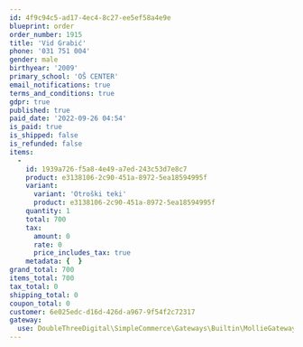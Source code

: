 ```yaml
---
id: 4f9c94c5-ad17-4ec4-8c27-ee5ef58a4e9e
blueprint: order
order_number: 1915
title: 'Vid Grabić'
phone: '031 751 004'
gender: male
birthyear: '2009'
primary_school: 'OŠ CENTER'
email_notifications: true
terms_and_conditions: true
gdpr: true
published: true
paid_date: '2022-09-26 04:54'
is_paid: true
is_shipped: false
is_refunded: false
items:
  -
    id: 1939a726-f5a8-4e49-a7ed-243c53d7e8c7
    product: e3138106-2c90-451a-8972-5ea18594995f
    variant:
      variant: 'Otroški teki'
      product: e3138106-2c90-451a-8972-5ea18594995f
    quantity: 1
    total: 700
    tax:
      amount: 0
      rate: 0
      price_includes_tax: true
    metadata: {  }
grand_total: 700
items_total: 700
tax_total: 0
shipping_total: 0
coupon_total: 0
customer: 6e025edc-d16d-426d-a967-9f54f2c72317
gateway:
  use: DoubleThreeDigital\SimpleCommerce\Gateways\Builtin\MollieGateway
---
```

